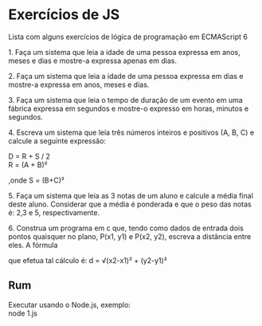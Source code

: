 # Exercícios de JS

Lista com alguns exercícios de lógica de programação em ECMAScript 6 

<p>1. Faça um sistema que leia a idade de uma pessoa expressa em anos, meses e
dias e mostre-a expressa apenas em dias.</p>

<p>2. Faça um sistema que leia a idade de uma pessoa expressa em dias e mostre-a
expressa em anos, meses e dias.</p>

<p>3. Faça um sistema que leia o tempo de duração de um evento em uma fábrica
expressa em segundos e mostre-o expresso em horas, minutos e segundos.</p>

<p>4. Escreva um sistema que leia três números inteiros e positivos (A, B, C) e
calcule a seguinte expressão:</p>
<p>
D = R + S / 2<br/>
R = (A + B)²</p>

<p>,onde S = (B+C)²</p>

<p>5. Faça um sistema que leia as 3 notas de um aluno e calcule a média final deste
aluno. Considerar que a média é ponderada e que o peso das notas é: 2,3 e 5,
respectivamente.</p>

<p>6. Construa um programa em c que, tendo como dados de entrada dois pontos
quaisquer no plano, P(x1, y1) e P(x2, y2), escreva a distância entre eles. A fórmula

que efetua tal cálculo é: d = √(x2-x1)² + (y2-y1)² </p>

## Rum

Executar usando o Node.js, exemplo:<br/>
node 1.js
